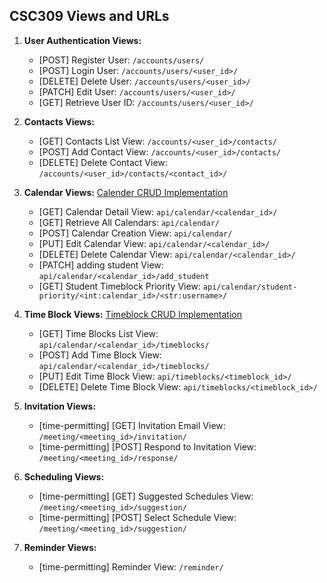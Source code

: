 ## CSC309 Views and URLs

1. **User Authentication Views:**
   - [POST] Register User: `/accounts/users/`
   - [POST] Login User: `/accounts/users/<user_id>/`
   - [DELETE] Delete User: `/accounts/users/<user_id>/`
   - [PATCH] Edit User: `/accounts/users/<user_id>/`
   - [GET] Retrieve User ID: `/accounts/users/<user_id>/`

2. **Contacts Views:**
   - [GET] Contacts List View: `/accounts/<user_id>/contacts/`
   - [POST] Add Contact View: `/accounts/<user_id>/contacts/`
   - [DELETE] Delete Contact View: `/accounts/<user_id>/contacts/<contact_id>/`

3. **Calendar Views:** [Calender CRUD Implementation](https://github.com/Jazli14/csc309_p2/issues/1#issue-2172656711)
   - [GET] Calendar Detail View: `api/calendar/<calendar_id>/`
   - [GET] Retrieve All Calendars: `api/calendar/`
   - [POST] Calendar Creation View: `api/calendar/`
   - [PUT] Edit Calendar View: `api/calendar/<calendar_id>/`
   - [DELETE] Delete Calendar View: `api/calendar/<calendar_id>/`
   - [PATCH] adding student View: `api/calendar/<calendar_id>/add_student`
   - [GET] Student Timeblock Priority View: `api/calendar/student-priority/<int:calendar_id>/<str:username>/`

5. **Time Block Views:** [Timeblock CRUD Implementation](https://github.com/Jazli14/csc309_p2/issues/4)
   - [GET] Time Blocks List View: `api/calendar/<calendar_id>/timeblocks/`
   - [POST] Add Time Block View: `api/calendar/<calendar_id>/timeblocks/`
   - [PUT] Edit Time Block View: `api/timeblocks/<timeblock_id>/`
   - [DELETE] Delete Time Block View: `api/timeblocks/<timeblock_id>/`

6. **Invitation Views:**
   - [time-permitting] [GET] Invitation Email View: `/meeting/<meeting_id>/invitation/`
   - [time-permitting] [POST] Respond to Invitation View: `/meeting/<meeting_id>/response/`

7. **Scheduling Views:**
   - [time-permitting] [GET] Suggested Schedules View: `/meeting/<meeting_id>/suggestion/`
   - [time-permitting] [POST] Select Schedule View: `/meeting/<meeting_id>/suggestion/`

8. **Reminder Views:**
   - [time-permitting] Reminder View: `/reminder/` 

